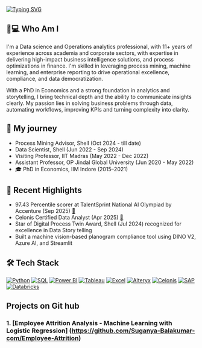 [![Typing SVG](https://readme-typing-svg.herokuapp.com?font=Fira+Code&pause=1000&color=2222F7&center=true&width=435&lines=%F0%9F%91%8B+Hi!+I'm+Suganya+Balakumar.++;Welcome+to+my+GitHub+profile!++)](https://git.io/typing-svg)
## :woman::computer: Who Am I
I'm a Data science and Operations analytics professional, with 11+ years of experience across academia and corporate sectors, with expertise in delivering high-impact business intelligence solutions, and process optimizations
in finance. I'm skilled in leveraging process mining, machine learning, and enterprise reporting to drive operational excellence, compliance, and data democratization.

With a PhD in Economics and a strong foundation in analytics and storytelling, I bring technical depth and the ability to communicate insights clearly. My passion lies in solving business problems through data,
automating workflows, improving KPIs and turning complexity into clarity.


## :seedling: My journey
- Process Mining Advisor, Shell (Oct 2024 - till date) 
- Data Scientist, Shell (Jun 2022 - Sep 2024) 
- Visiting Professor, IIT Madras (May 2022 - Dec 2022) 
- Assistant Professor, OP Jindal Global University (Jun 2020 - May 2022)
- 🎓 PhD in Economics, IIM Indore (2015–2021)

## :briefcase: Recent Highlights
- 97.43 Percentile scorer at TalentSprint National AI Olympiad by Accenture (Sep 2025) [🔗](https://dashboard.talentsprint.com/naio/report/NAIO-S1-1760088016292-2504402.pdf)
- Celonis Certified Data Analyst (Apr 2025) [🔗](https://www.credly.com/badges/ba8f3c6f-955b-46a6-aacb-b9f6961ad9e3/linked_in_profile)
- Star of Digital Process Twin Award, Shell (Jul 2024) recognized for excellence in Data Story telling
- Built a machine vision-based planogram compliance tool using DINO V2, Azure AI, and Streamlit


## 🛠️ Tech Stack 
[![Python](https://img.shields.io/badge/-Python-3268BE?style=flat&logo=python&logoColor=white)]()
[![SQL](https://img.shields.io/badge/-SQL-1B4F72?style=flat&logo=databricks&logoColor=white)]()
[![Power BI](https://img.shields.io/badge/-Power%20BI-214063?style=flat&logo=powerbi&logoColor=white)]()
[![Tableau](https://img.shields.io/badge/-Tableau-1976D2?style=flat&logo=tableau&logoColor=white)]()
[![Excel](https://img.shields.io/badge/-Excel-217346?style=flat&logo=microsoft-excel&logoColor=white)]()
[![Alteryx](https://img.shields.io/badge/-Alteryx-2253A4?style=flat&logo=alteryx&logoColor=white)]()
[![Celonis](https://img.shields.io/badge/-Celonis-1B1B1B?style=flat&logo=celonis&logoColor=white)]()
[![SAP](https://img.shields.io/badge/-SAP-0FAAFF?style=flat&logo=sap&logoColor=white)]()
[![Databricks](https://img.shields.io/badge/-Databricks-1966A2?style=flat&logo=databricks&logoColor=white)]()


## Projects on Git hub
### 1. [Employee Attrition Analysis - Machine Learning with Logistic Regression] (https://github.com/Suganya-Balakumar-com/Employee-Attrition)

<!--

## 📊 Coding Stats 
   ![HackerRank](https://img.shields.io/badge/HackerRank-Gold%20Star-FAC600?style=flat&logo=hackerrank&logoColor=white) 🥇 SQL | 🥇 Python | 🥇 Problem Solving
   ![HackerRank SQL Gold](https://img.shields.io/badge/HackerRank-SQL%20Gold%20Star-2EC866?style=flat&logo=hackerrank&logoColor=white)
   ![HackerRank Python Gold](https://img.shields.io/badge/HackerRank-Python%20Gold%20Star-2EC866?style=flat&logo=hackerrank&logoColor=white)
   ![HackerRank Problem Solving Gold](https://img.shields.io/badge/HackerRank-Problem%20Solving%20Gold%20Star-2EC866?style=flat&logo=hackerrank&logoColor=white)

## 📝 My Research 
 
## For the header
   [https://readme-typing-svg.herokuapp.com/demo/?color=2222F7&center=true&lines=%F0%9F%91%8B+Hi!+I%27m+Suganya+Balakumar
   ](https://readme-typing-svg.herokuapp.com/demo/?color=2222F7&center=true&lines=%F0%9F%91%8B+Hi!+I%27m+Suganya+Balakumar.++;Welcome+to+my+GitHub+profile!++)


## For leetcode:
https://camo.githubusercontent.com/b5f3e9d8eb1a386d88864ac5c801c7100af16e6ff24e02b26677bffba8f01212/68747470733a2f2f6c656574636f64652d62616467652d73686f77636173652e76657263656c2e6170702f6170693f757365726e616d653d72786869747377616d69267468656d653d6d6f6e6f6b616926616e696d617465643d74727565
       
-->

